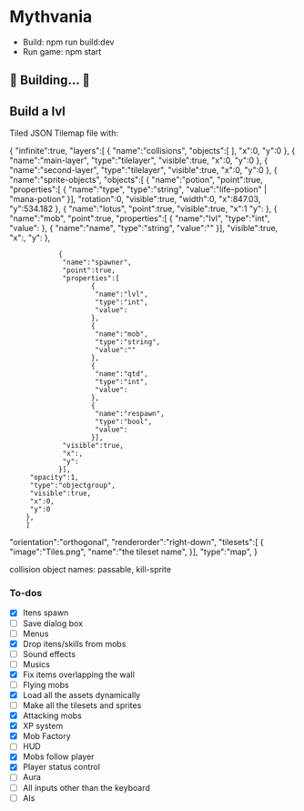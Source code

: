 # Mythvania

- Build: npm run build:dev
- Run game: npm start


##	🚧 Building...  🚧


## Build a lvl
Tiled JSON Tilemap file with:

{
 "infinite":true,
 "layers":[
        {
         "name":"collisions",
         "objects":[ ],
         "x":0,
         "y":0
        }, 
        {
         "name":"main-layer",
         "type":"tilelayer",
         "visible":true,
         "x":0,
         "y":0
        },
       {
         "name":"second-layer",
         "type":"tilelayer",
         "visible":true,
         "x":0,
         "y":0
        },
       { 
       "name":"sprite-objects",
         "objects":[
                {
                 "name":"potion",
                 "point":true,
                 "properties":[
                        {
                         "name":"type",
                         "type":"string",
                         "value":"life-potion" | "mana-potion"
                        }],
                 "rotation":0,
                 "visible":true,
                 "width":0,
                 "x":847.03,
                 "y":534.182
                }, 
                {
                 "name":"lotus",
                 "point":true,
                 "visible":true,
                 "x":1
                 "y":
                }, 
               {
                 "name":"mob",
                 "point":true,
                 "properties":[
                        {
                         "name":"lvl",
                         "type":"int",
                         "value":
                        }, 
                        {
                         "name":"name",
                         "type":"string",
                         "value":""
                        }],
                 "visible":true,
                 "x":,
                 "y":
                },

                {
                 "name":"spawner",
                 "point":true,
                 "properties":[
                        {
                         "name":"lvl",
                         "type":"int",
                         "value":
                        }, 
                        {
                         "name":"mob",
                         "type":"string",
                         "value":""
                        }, 
                        {
                         "name":"qtd",
                         "type":"int",
                         "value":
                        }, 
                        {
                         "name":"respawn",
                         "type":"bool",
                         "value":
                        }],
                 "visible":true,
                 "x":,
                 "y":
                }],
         "opacity":1,
         "type":"objectgroup",
         "visible":true,
         "x":0,
         "y":0
        }, 
        ]
 "orientation":"orthogonal",
 "renderorder":"right-down",
 "tilesets":[
        {
         "image":"Tiles.png",
         "name":"the tileset name",
        }],
 "type":"map",
}

collision object names: passable, kill-sprite

### To-dos
- [X] Itens spawn 
- [ ] Save dialog box
- [ ] Menus
- [x] Drop itens/skills from mobs
- [ ] Sound effects
- [ ] Musics
- [X] Fix items overlapping the wall
- [ ] Flying mobs
- [x] Load all the assets dynamically
- [ ] Make all the tilesets and sprites
- [X] Attacking mobs
- [X] XP system
- [X] Mob Factory
- [ ] HUD
- [X] Mobs follow player
- [X] Player status control
- [ ] Aura
- [ ] All inputs other than the keyboard
- [ ] AIs
